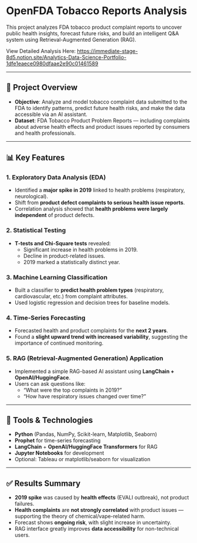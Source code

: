 # OpenFDA Tobacco Reports Analysis

This project analyzes FDA tobacco product complaint reports to uncover public health insights, forecast future risks, and build an intelligent Q&A system using Retrieval-Augmented Generation (RAG).

View Detailed Analysis Here: https://immediate-stage-8d5.notion.site/Analytics-Data-Science-Portfolio-1dfe1eaece0980dfaae2e90c01461589

---

## 📌 Project Overview

- **Objective**: Analyze and model tobacco complaint data submitted to the FDA to identify patterns, predict future health risks, and make the data accessible via an AI assistant.
- **Dataset**: FDA Tobacco Product Problem Reports — including complaints about adverse health effects and product issues reported by consumers and health professionals.

---

## 📊 Key Features

### 1. **Exploratory Data Analysis (EDA)**
- Identified a **major spike in 2019** linked to health problems (respiratory, neurological).
- Shift from **product defect complaints to serious health issue reports**.
- Correlation analysis showed that **health problems were largely independent** of product defects.

### 2. **Statistical Testing**
- **T-tests and Chi-Square tests** revealed:
  - Significant increase in health problems in 2019.
  - Decline in product-related issues.
  - 2019 marked a statistically distinct year.

### 3. **Machine Learning Classification**
- Built a classifier to **predict health problem types** (respiratory, cardiovascular, etc.) from complaint attributes.
- Used logistic regression and decision trees for baseline models.

### 4. **Time-Series Forecasting**
- Forecasted health and product complaints for the **next 2 years**.
- Found a **slight upward trend with increased variability**, suggesting the importance of continued monitoring.

### 5. **RAG (Retrieval-Augmented Generation) Application**
- Implemented a simple RAG-based AI assistant using **LangChain + OpenAI/HuggingFace**.
- Users can ask questions like:
  - “What were the top complaints in 2019?”
  - “How have respiratory issues changed over time?”

---

## 🧰 Tools & Technologies

- **Python** (Pandas, NumPy, Scikit-learn, Matplotlib, Seaborn)
- **Prophet** for time-series forecasting
- **LangChain** + **OpenAI/HuggingFace Transformers** for RAG
- **Jupyter Notebooks** for development
- Optional: Tableau or matplotlib/seaborn for visualization

---

## ✅ Results Summary

- **2019 spike** was caused by **health effects** (EVALI outbreak), not product failures.
- **Health complaints** are **not strongly correlated** with product issues — supporting the theory of chemical/vape-related harm.
- Forecast shows **ongoing risk**, with slight increase in uncertainty.
- RAG interface greatly improves **data accessibility** for non-technical users.



